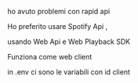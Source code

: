 ho avuto problemi con rapid api

Ho preferito usare Spotify Api ,

usando Web Api e Web Playback SDK

Funziona come web client



in .env ci sono le variabili con id client
